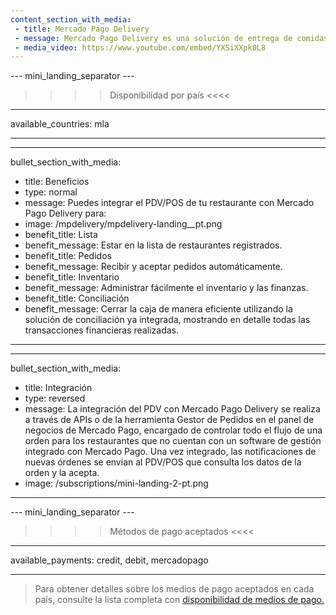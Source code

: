 ```yaml
---
content_section_with_media: 
 - title: Mercado Pago Delivery
 - message: Mercado Pago Delivery es una solución de entrega de comidas a pedido en la que el cliente ingresa a una lista de restaurantes registrados, selecciona su pedido y paga directamente desde la aplicación de Mercado Pago.
 - media_video: https://www.youtube.com/embed/YXSiXXpk0L8
---
```


--- mini_landing_separator ---
>>>>Disponibilidad por país <<<<
---
available_countries: mla

---

---
bullet_section_with_media: 
 - title: Beneficios
 - type: normal
 - message: Puedes integrar el PDV/POS de tu restaurante con Mercado Pago Delivery para:
 - image: /mpdelivery/mpdelivery-landing__pt.png
 - benefit_title: Lista
 - benefit_message: Estar en la lista de restaurantes registrados.
 - benefit_title: Pedidos
 - benefit_message: Recibir y aceptar pedidos automáticamente.
 - benefit_title: Inventario
 - benefit_message: Administrar fácilmente el inventario y las finanzas.
 - benefit_title: Conciliación
 - benefit_message: Cerrar la caja de manera eficiente utilizando la solución de conciliación ya integrada, mostrando en detalle todas las transacciones financieras realizadas.
---

---
bullet_section_with_media: 
 - title: Integración
 - type: reversed
 - message: La integración del PDV con Mercado Pago Delivery se realiza a través de APIs o de la herramienta Gestor de Pedidos en el panel de negocios de Mercado Pago, encargado de controlar todo el flujo de una orden para los restaurantes que no cuentan con un software de gestión integrado con Mercado Pago. Una vez integrado, las notificaciones de nuevas órdenes se envían al PDV/POS que consulta los datos de la orden y la acepta.
 - image: /subscriptions/mini-landing-2-pt.png
---

--- mini_landing_separator ---
>>>> Métodos de pago aceptados <<<<
---
available_payments: credit, debit, mercadopago

---
> Para obtener detalles sobre los medios de pago aceptados en cada país, consulte la lista completa con [disponibilidad de medios de pago.](/developers/es/docs/sales-processing/payment-methods) 